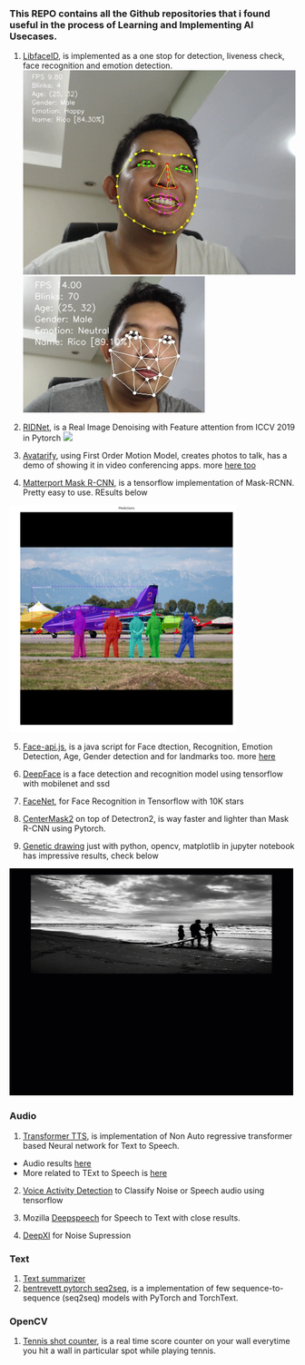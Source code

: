 ### This REPO contains all the Github repositories that i found useful in the process of Learning and Implementing AI Usecases.

1. [LibfaceID](https://github.com/richmondu/libfaceid), is implemented as a one stop for detection, liveness check, face recognition and emotion detection.
![](images/libfaceid.jpg)
![](images/libfaceid4.jpg)

2. [RIDNet](https://github.com/saeed-anwar/RIDNet), is a Real Image Denoising with Feature attention from ICCV 2019 in Pytorch
![](images/RNI15.png)

3. [Avatarify](https://github.com/alievk/avatarify), using First Order Motion Model, creates photos to talk, has a demo of showing it in video conferencing apps. more [here too](https://github.com/DashBarkHuss/100-days-of-code/blob/master/post-log.md#avatarify-1)

4. [Matterport Mask R-CNN](https://github.com/matterport/Mask_RCNN), is a tensorflow implementation of Mask-RCNN. Pretty easy to use. REsults below
<img src = 'images/detection_final.png' width = '400'>

5. [Face-api.js](https://github.com/justadudewhohacks/face-api.js), is a java script for Face dtection, Recognition, Emotion Detection, Age, Gender detection and for landmarks too. more [here](https://justadudewhohacks.github.io/face-api.js/docs/index.html)

6. [DeepFace](https://github.com/ildoonet/deepface) is a face detection and recognition model using tensorflow with mobilenet and ssd

7. [FaceNet](https://github.com/davidsandberg/facenet), for Face Recognition in Tensorflow with 10K stars

8. [CenterMask2](https://github.com/youngwanLEE/centermask2) on top of Detectron2, is way faster and lighter than Mask R-CNN using Pytorch.

9. [Genetic drawing](https://github.com/anopara/genetic-drawing) just with python, opencv, matplotlib in jupyter notebook has impressive results, check below
<img src ='images/img2.gif' width = '500' height = '400'>



### Audio
1. [Transformer TTS](https://github.com/as-ideas/TransformerTTS), is implementation of Non Auto regressive transformer based Neural network for Text to Speech.
- Audio results [here](https://as-ideas.github.io/TransformerTTS/)
- More related to TExt to Speech is [here](https://github.com/as-ideas)

2. [Voice Activity Detection](https://github.com/filippogiruzzi/voice_activity_detection) to Classify Noise or Speech audio using tensorflow

3. Mozilla [Deepspeech](https://github.com/mozilla/DeepSpeech) for Speech to Text with close results.

4. [DeepXI](https://github.com/anicolson/DeepXi) for Noise Supression


### Text
1. [Text summarizer](https://github.com/as-ideas/headliner)
2. [bentrevett pytorch seq2seq](https://github.com/bentrevett/pytorch-seq2seq), is a implementation of few sequence-to-sequence (seq2seq) models with PyTorch and TorchText.

### OpenCV
1. [Tennis shot counter](https://github.com/prateekjoshi565/Tennis-Shot-Counter), is a real time score counter on your wall everytime you hit a wall in particular spot while playing tennis.

